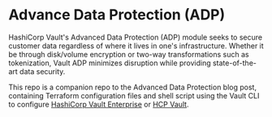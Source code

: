 # Advance Data Protection (ADP) 
HashiCorp Vault's Advanced Data Protection (ADP) module seeks to secure customer data regardless of where it lives in one's infrastructure. Whether it be through disk/volume encryption or two-way transformations such as tokenization, Vault ADP minimizes disruption while providing state-of-the-art data security.

This repo is a companion repo to the Advanced Data Protection blog post, containing Terraform configuration files and shell script using the Vault CLI to configure [HashiCorp Vault Enterprise](https://www.vaultproject.io/docs/enterprise) or [HCP Vault](https://cloud.hashicorp.com/products/vault).
